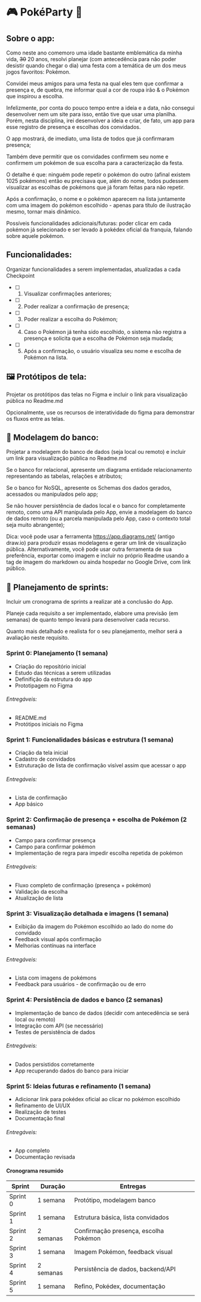 # 🎮 PokéParty 🥳

## Sobre o app:

Como neste ano comemoro uma idade bastante emblemática da minha vida, ~~30~~ 20 anos, resolvi planejar (com antecedência para não poder desistir quando chegar o dia) uma festa com a temática de um dos meus jogos favoritos: Pokémon.

Convidei meus amigos para uma festa na qual eles tem que confirmar a presença e, de quebra, me informar qual a cor de roupa irão & o Pokémon que inspirou a escolha.

Infelizmente, por conta do pouco tempo entre a ideia e a data, não consegui desenvolver nem um site para isso, então tive que usar uma planilha. Porém, nesta disciplina, irei desenvolver a ideia e criar, de fato, um app para esse registro de presença e escolhas dos convidados.

O app mostrará, de imediato, uma lista de todos que já confirmaram presença;

Também deve permitir que os convidades confirmem seu nome e confirmem um pokémon de sua escolha para a caracterização da festa.

O detalhe é que: ninguém pode repetir o pokémon do outro (afinal existem 1025 pokémons) então eu precisava que, além do nome, todos pudessem visualizar as escolhas de pokémons que já foram feitas para não repetir.

Após a confirmação, o nome e o pokémon aparecem na lista juntamente com uma imagem do pokémon escolhido - apenas para título de ilustração mesmo, tornar mais dinâmico.

Possíveis funcionalidades adicionais/futuras: poder clicar em cada pokémon já selecionado e ser levado à pokédex oficial da franquia, falando sobre aquele pokémon.

## Funcionalidades:

Organizar funcionalidades a serem implementadas, atualizadas a cada Checkpoint

- [ ] 1. Visualizar confirmações anteriores;
- [ ] 2. Poder realizar a confirmação de presença;
- [ ] 3. Poder realizar a escolha do Pokémon;
- [ ] 4. Caso o Pokémon já tenha sido escolhido, o sistema não registra a presença e solicita que a escolha de Pokémon seja mudada;
- [ ] 5. Após a confirmação, o usuário visualiza seu nome e escolha de Pokémon na lista.
        
## 🖼️ Protótipos de tela: 

Projetar os protótipos das telas no Figma e incluir o link para visualização pública no Readme.md

Opcionalmente, use os recursos de interatividade do figma para demonstrar os fluxos entre as telas.

## 🏦 Modelagem do banco: 

Projetar a modelagem do banco de dados (seja local ou remoto) e incluir um link para visualização pública no Readme.md

Se o banco for relacional, apresente um diagrama entidade relacionamento representando as tabelas, relações e atributos;

Se o banco for NoSQL, apresente os Schemas dos dados gerados, acessados ou manipulados pelo app;

Se não houver persistência de dados local e o banco for completamente remoto, como uma API manipulada pelo App, envie a modelagem do banco de dados remoto (ou a parcela manipulada pelo App, caso o contexto total seja muito abrangente);

Dica: você pode usar a ferramenta https://app.diagrams.net/ (antigo draw.io) para produzir essas modelagens e gerar um link de visualização pública. Alternativamente, você pode usar outra ferramenta de sua preferência, exportar como imagem e incluir no próprio Readme usando a tag de imagem do markdown ou ainda hospedar no Google Drive, com link público.

## 🏃 Planejamento de sprints: 

Incluir um cronograma de sprints a realizar até a conclusão do App. 

Planeje cada requisito a ser implementado, elabore uma previsão (em semanas) de quanto tempo levará para desenvolver cada recurso.

Quanto mais detalhado e realista for o seu planejamento, melhor será a avaliação neste requisito.

### Sprint 0: Planejamento (1 semana)
- Criação do repositório inicial
- Estudo das técnicas a serem utilizadas
- Definifição da estrutura do app
- Prototipagem no Figma
###### Entregáveis:
- README.md
- Protótipos iniciais no Figma

### Sprint 1: Funcionalidades básicas e estrutura (1 semana)
- Criação da tela inicial
- Cadastro de convidados
- Estruturação de lista de confirmação visível assim que acessar o app
###### Entregáveis:
- Lista de confirmação
- App básico

### Sprint 2: Confirmação de presença + escolha de Pokémon (2 semanas)
- Campo para confirmar presença
- Campo para confirmar pokémon
- Implementação de regra para impedir escolha repetida de pokémon
###### Entregáveis:
- Fluxo completo de confirmação (presença + pokémon)
- Validação da escolha
- Atualização de lista

### Sprint 3: Visualização detalhada e imagens (1 semana)
- Exibição da imagem do Pokémon escolhido ao lado do nome do convidado
- Feedback visual após confirmação
- Melhorias contínuas na interface
###### Entregáveis:
- Lista com imagens de pokémons
- Feedback para usuários - de confirmação ou de erro

### Sprint 4: Persistência de dados e banco (2 semanas)
- Implementação de banco de dados (decidir com antecedência se será local ou remoto)
- Integração com API (se necessário)
- Testes de persistência de dados
###### Entregáveis:
- Dados persistidos corretamente
- App recuperando dados do banco para iniciar

### Sprint 5: Ideias futuras e refinamento (1 semana)
- Adicionar link para pokédex oficial ao clicar no pokémon escolhido
- Refinamento de UI/UX
- Realização de testes
- Documentação final

###### Entregáveis:
- App completo
- Documentação revisada

#### Cronograma resumido
| Sprint        | Duração   | Entregas                          |
|---------------|-----------|---------------------------------------------|
| Sprint 0      | 1 semana  | Protótipo, modelagem banco                  |
| Sprint 1      | 1 semana  | Estrutura básica, lista convidados          |
| Sprint 2      | 2 semanas | Confirmação presença, escolha Pokémon       |
| Sprint 3      | 1 semana  | Imagem Pokémon, feedback visual             |
| Sprint 4      | 2 semanas | Persistência de dados, backend/API          |
| Sprint 5      | 1 semana  | Refino, Pokédex, documentação               |
